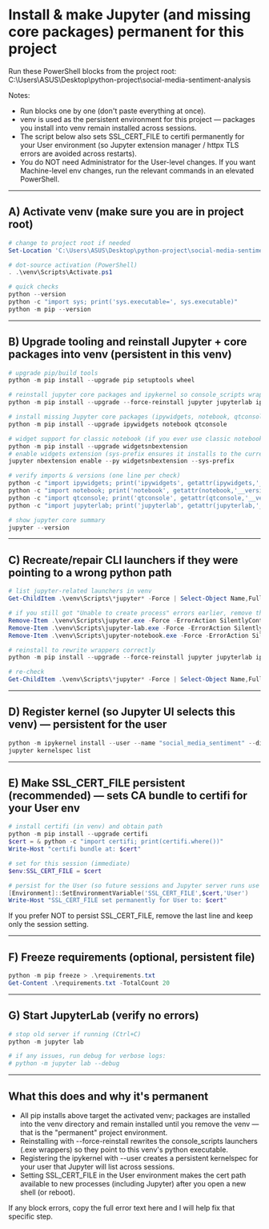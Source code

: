 # Install & make Jupyter (and missing core packages) permanent for this project
Run these PowerShell blocks from the project root:
C:\Users\ASUS\Desktop\python-project\social-media-sentiment-analysis

Notes:
- Run blocks one by one (don't paste everything at once).
- venv is used as the persistent environment for this project — packages you install into venv remain installed across sessions.
- The script below also sets SSL_CERT_FILE to certifi permanently for your User environment (so Jupyter extension manager / httpx TLS errors are avoided across restarts).
- You do NOT need Administrator for the User-level changes. If you want Machine-level env changes, run the relevant commands in an elevated PowerShell.

---

## A) Activate venv (make sure you are in project root)
```powershell
# change to project root if needed
Set-Location 'C:\Users\ASUS\Desktop\python-project\social-media-sentiment-analysis'

# dot-source activation (PowerShell)
. .\venv\Scripts\Activate.ps1

# quick checks
python --version
python -c "import sys; print('sys.executable=', sys.executable)"
python -m pip --version
```

---

## B) Upgrade tooling and reinstall Jupyter + core packages into venv (persistent in this venv)
```powershell
# upgrade pip/build tools
python -m pip install --upgrade pip setuptools wheel

# reinstall jupyter core packages and ipykernel so console_scripts wrappers are rewritten
python -m pip install --upgrade --force-reinstall jupyter jupyterlab ipykernel

# install missing Jupyter core packages (ipywidgets, notebook, qtconsole) persistently in venv
python -m pip install --upgrade ipywidgets notebook qtconsole

# widget support for classic notebook (if you ever use classic notebook)
python -m pip install --upgrade widgetsnbextension
# enable widgets extension (sys-prefix ensures it installs to the current venv kernel environment)
jupyter nbextension enable --py widgetsnbextension --sys-prefix

# verify imports & versions (one line per check)
python -c "import ipywidgets; print('ipywidgets', getattr(ipywidgets,'__version__','n/a'))"
python -c "import notebook; print('notebook', getattr(notebook,'__version__','n/a'))"
python -c "import qtconsole; print('qtconsole', getattr(qtconsole,'__version__','n/a'))"
python -c "import jupyterlab; print('jupyterlab', getattr(jupyterlab,'__version__','n/a'))"

# show jupyter core summary
jupyter --version
```

---

## C) Recreate/repair CLI launchers if they were pointing to a wrong python path
```powershell
# list jupyter-related launchers in venv
Get-ChildItem .\venv\Scripts\*jupyter* -Force | Select-Object Name,FullName

# if you still got "Unable to create process" errors earlier, remove the corrupted wrappers and reinstall
Remove-Item .\venv\Scripts\jupyter.exe -Force -ErrorAction SilentlyContinue
Remove-Item .\venv\Scripts\jupyter-lab.exe -Force -ErrorAction SilentlyContinue
Remove-Item .\venv\Scripts\jupyter-notebook.exe -Force -ErrorAction SilentlyContinue

# reinstall to rewrite wrappers correctly
python -m pip install --upgrade --force-reinstall jupyter jupyterlab ipykernel

# re-check
Get-ChildItem .\venv\Scripts\*jupyter* -Force | Select-Object Name,FullName
```

---

## D) Register kernel (so Jupyter UI selects this venv) — persistent for the user
```powershell
python -m ipykernel install --user --name "social_media_sentiment" --display-name "Python (social-media-sentiment)"
jupyter kernelspec list
```

---

## E) Make SSL_CERT_FILE persistent (recommended) — sets CA bundle to certifi for your User env
```powershell
# install certifi (in venv) and obtain path
python -m pip install --upgrade certifi
$cert = & python -c "import certifi; print(certifi.where())"
Write-Host "certifi bundle at: $cert"

# set for this session (immediate)
$env:SSL_CERT_FILE = $cert

# persist for the User (so future sessions and Jupyter server runs use it)
[Environment]::SetEnvironmentVariable('SSL_CERT_FILE',$cert,'User')
Write-Host "SSL_CERT_FILE set permanently for User to: $cert"
```

If you prefer NOT to persist SSL_CERT_FILE, remove the last line and keep only the session setting.

---

## F) Freeze requirements (optional, persistent file)
```powershell
python -m pip freeze > .\requirements.txt
Get-Content .\requirements.txt -TotalCount 20
```

---

## G) Start JupyterLab (verify no errors)
```powershell
# stop old server if running (Ctrl+C)
python -m jupyter lab

# if any issues, run debug for verbose logs:
# python -m jupyter lab --debug
```

---

## What this does and why it's permanent
- All pip installs above target the activated venv; packages are installed into the venv directory and remain installed until you remove the venv — that is the "permanent" project environment.
- Reinstalling with --force-reinstall rewrites the console_scripts launchers (.exe wrappers) so they point to this venv's python executable.
- Registering the ipykernel with --user creates a persistent kernelspec for your user that Jupyter will list across sessions.
- Setting SSL_CERT_FILE in the User environment makes the cert path available to new processes (including Jupyter) after you open a new shell (or reboot).

If any block errors, copy the full error text here and I will help fix that specific step.
